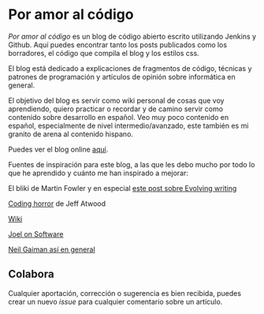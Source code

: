 # Por amor al código

*Por amor al código* es un blog de código abierto escrito utilizando Jenkins y Github. Aquí puedes encontrar tanto los posts publicados como los borradores, el código que compila el blog y los estilos css.

El blog está dedicado a explicaciones de fragmentos de código, técnicas y patrones de programación y artículos de opinión sobre informática en general.

El objetivo del blog es servir como wiki personal de cosas que voy aprendiendo, quiero practicar o recordar y de camino servir como contenido sobre desarrollo en español. Veo muy poco contenido en español, especialmente de nivel intermedio/avanzado, este también es mi granito de arena al contenido hispano.

Puedes ver el blog online [aquí](http://juanmirod.github.io/).

Fuentes de inspiración para este blog, a las que les debo mucho por todo lo que he aprendido y cuánto me han inspirado a mejorar:

El bliki de Martin Fowler y en especial [este post sobre Evolving writing](https://www.martinfowler.com/bliki/EvolvingPublication.html)

[Coding horror](https://blog.codinghorror.com/) de Jeff Atwood

[Wiki](http://wiki.c2.com/)

[Joel on Software](https://www.joelonsoftware.com/)

[Neil Gaiman así en general](http://neilgaiman.com/)


## Colabora

Cualquier aportación, corrección o sugerencia es bien recibida, puedes crear un nuevo *issue* para cualquier comentario sobre un artículo.
